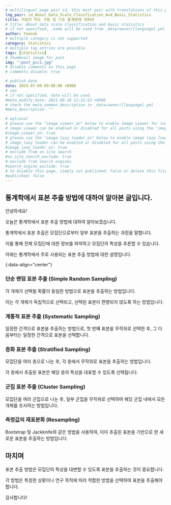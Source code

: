 ```yaml
---
# multilingual page pair id, this must pair with translations of this page. (This name must be unique)
lng_pair: id_About_Data_Scale_Classfication_And_Basic_Statistics
title: 자료의 척도 구분 및 기초 통계량에 대하여
# title: About data scale classification and basic statistics
# if not specified, .name will be used from _data/owner/[language].yml
author: Yeonuk
# multiple category is not supported
category: Statistics
# multiple tag entries are possible
tags: [statistics]
# thumbnail image for post
img: ":post_pic1.jpg"
# disable comments on this page
# comments_disable: true

# publish date
date: 2024-07-09 09:00:00 +0900
# seo
# if not specified, date will be used.
#meta_modify_date: 2021-08-10 11:32:53 +0900
# check the meta_common_description in _data/owner/[language].yml
#meta_description: ""

# optional
# please use the "image_viewer_on" below to enable image viewer for individual pages or posts (_posts/ or [language]/_posts folders).
# image viewer can be enabled or disabled for all posts using the "image_viewer_posts: true" setting in _data/conf/main.yml.
#image_viewer_on: true
# please use the "image_lazy_loader_on" below to enable image lazy loader for individual pages or posts (_posts/ or [language]/_posts folders).
# image lazy loader can be enabled or disabled for all posts using the "image_lazy_loader_posts: true" setting in _data/conf/main.yml.
#image_lazy_loader_on: true
# exclude from on site search
#on_site_search_exclude: true
# exclude from search engines
#search_engine_exclude: true
# to disable this page, simply set published: false or delete this file
#published: false
---
```


<!-- outline-start -->

## 통계학에서 표본 추출 방법에 대하여 알아본 글입니다.

안녕하세요!

오늘은 통계학에서 표본 추출 방법에 대하여 알아보겠습니다.

통계학에서 표본 추출은 모집단으로부터 일부 표본을 추출하는 과정을 말합니다.

이를 통해 전체 모집단에 대한 정보를 파악하고 모집단의 특성을 추론할 수 있습니다.

아래는 통계학에서 주로 사용되는 표본 추출 방법에 대한 설명입니다.

{:data-align="center"}

<!-- outline-end -->

### 단순 랜덤 표본 추출 (Simple Random Sampling)

각 개체가 선택될 확률이 동일한 방법으로 표본을 추출하는 방법입니다.

이는 각 개체가 독립적으로 선택되고, 선택된 표본이 편향되지 않도록 하는 방법입니다.

### 계통적 표본 추출 (Systematic Sampling)

일정한 간격으로 표본을 추출하는 방법으로, 첫 번째 표본을 무작위로 선택한 후, 그 다음부터는 일정한 간격으로 표본을 선택합니다.

### 층화 표본 추출 (Stratified Sampling)

모집단을 여러 층으로 나눈 후, 각 층에서 무작위로 표본을 추출하는 방법입니다.

각 층에서 추출된 표본은 해당 층의 특성을 대표할 수 있도록 선택됩니다.

### 군집 표본 추출 (Cluster Sampling)

모집단을 여러 군집으로 나눈 후, 일부 군집을 무작위로 선택하여 해당 군집 내에서 모든 개체를 조사하는 방법입니다.

### 측정값의 재표본화 (Resampling)

Bootstrap 및 Jackknife와 같은 방법을 사용하여, 이미 추출된 표본을 기반으로 한 새로운 표본을 추출하는 방법입니다.

## 마치며

표본 추출 방법은 모집단의 특성을 대변할 수 있도록 표본을 추출하는 것이 중요합니다.

각 방법은 특정한 상황이나 연구 목적에 따라 적합한 방법을 선택하여 표본을 추출해야 합니다.

감사합니다!
